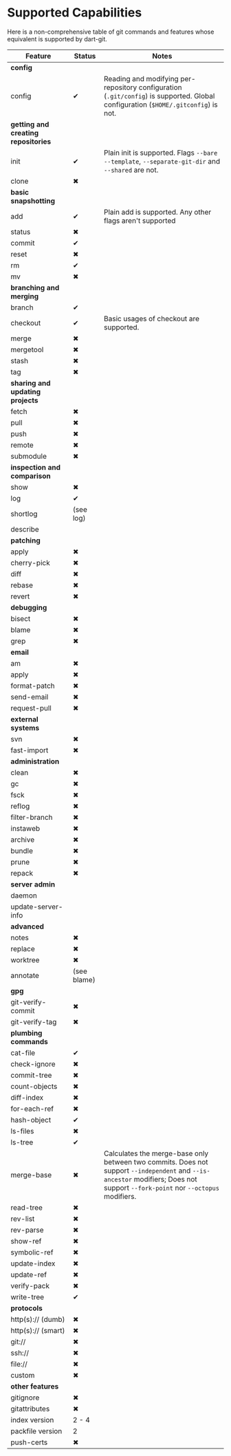 Supported Capabilities
======================

Here is a non-comprehensive table of git commands and features whose equivalent
is supported by dart-git.

| Feature                               | Status | Notes |
|---------------------------------------|--------|-------|
| **config**                            |
| config                                | ✔ | Reading and modifying per-repository configuration (`.git/config`) is supported. Global configuration (`$HOME/.gitconfig`) is not. |
| **getting and creating repositories** |
| init                                  | ✔ | Plain init is supported. Flags `--bare` `--template`, `--separate-git-dir` and `--shared` are not. |
| clone                                 | ✖ |
| **basic snapshotting** |
| add                                   | ✔ | Plain add is supported. Any other flags aren't supported |
| status                                | ✖ |
| commit                                | ✔ |
| reset                                 | ✖ |
| rm                                    | ✔ |
| mv                                    | ✖ |
| **branching and merging** |
| branch                                | ✔ |
| checkout                              | ✔ | Basic usages of checkout are supported. |
| merge                                 | ✖ |
| mergetool                             | ✖ |
| stash                                 | ✖ |
| tag                                   | ✖ |
| **sharing and updating projects** |
| fetch                                 | ✖ |
| pull                                  | ✖ |
| push                                  | ✖ |
| remote                                | ✖ |
| submodule                             | ✖ |
| **inspection and comparison** |
| show                                  | ✖ |
| log                                   | ✔ |
| shortlog                              | (see log) |
| describe                              | |
| **patching** |
| apply                                 | ✖ |
| cherry-pick                           | ✖ |
| diff                                  | ✖ |
| rebase                                | ✖ |
| revert                                | ✖ |
| **debugging** |
| bisect                                | ✖ |
| blame                                 | ✖ |
| grep                                  | ✖ |
| **email** ||
| am                                    | ✖ |
| apply                                 | ✖ |
| format-patch                          | ✖ |
| send-email                            | ✖ |
| request-pull                          | ✖ |
| **external systems** |
| svn                                   | ✖ |
| fast-import                           | ✖ |
| **administration** |
| clean                                 | ✖ |
| gc                                    | ✖ |
| fsck                                  | ✖ |
| reflog                                | ✖ |
| filter-branch                         | ✖ |
| instaweb                              | ✖ |
| archive                               | ✖ |
| bundle                                | ✖ |
| prune                                 | ✖ |
| repack                                | ✖ |
| **server admin** |
| daemon                                | |
| update-server-info                    | |
| **advanced** |
| notes                                 | ✖ |
| replace                               | ✖ |
| worktree                              | ✖ |
| annotate                              | (see blame) |
| **gpg** |
| git-verify-commit                     | ✖ |
| git-verify-tag                        | ✖ |
| **plumbing commands** |
| cat-file                              | ✔ |
| check-ignore                          | ✖ |
| commit-tree                           | ✖ |
| count-objects                         | ✖ |
| diff-index                            | ✖ |
| for-each-ref                          | ✖ |
| hash-object                           | ✔ |
| ls-files                              | ✖ |
| ls-tree                               | ✔ |
| merge-base                            | ✖ | Calculates the merge-base only between two commits. Does not support `--independent` and `--is-ancestor` modifiers; Does not support `--fork-point` nor `--octopus` modifiers. |
| read-tree                             | ✖ |
| rev-list                              | ✖ |
| rev-parse                             | ✖ |
| show-ref                              | ✖ |
| symbolic-ref                          | ✖ |
| update-index                          | ✖ |
| update-ref                            | ✖ |
| verify-pack                           | ✖ |
| write-tree                            | ✔ |
| **protocols** |
| http(s):// (dumb)                     | ✖ |
| http(s):// (smart)                    | ✖ |
| git://                                | ✖ |
| ssh://                                | ✖ |
| file://                               | ✖ |
| custom                                | ✖ |
| **other features** |
| gitignore                             | ✖ |
| gitattributes                         | ✖ |
| index version                         | 2 - 4 |
| packfile version                      | 2 |
| push-certs                            | ✖ |
